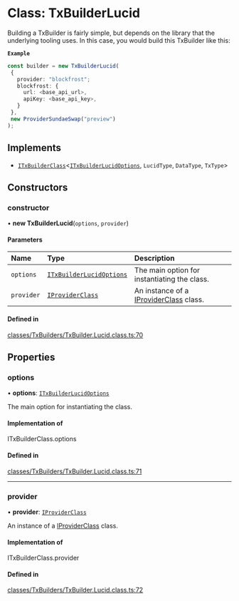 # Class: TxBuilderLucid

Building a TxBuilder is fairly simple, but depends on the library that the underlying tooling uses. In this case,
you would build this TxBuilder like this:

**`Example`**

```ts
const builder = new TxBuilderLucid(
 {
   provider: "blockfrost";
   blockfrost: {
     url: <base_api_url>,
     apiKey: <base_api_key>,
   }
 },
 new ProviderSundaeSwap("preview")
);
```

## Implements

- [`ITxBuilderClass`](../interfaces/ITxBuilderClass.md)<[`ITxBuilderLucidOptions`](../interfaces/ITxBuilderLucidOptions.md), `LucidType`, `DataType`, `TxType`\>

## Constructors

### constructor

• **new TxBuilderLucid**(`options`, `provider`)

#### Parameters

| Name | Type | Description |
| :------ | :------ | :------ |
| `options` | [`ITxBuilderLucidOptions`](../interfaces/ITxBuilderLucidOptions.md) | The main option for instantiating the class. |
| `provider` | [`IProviderClass`](../interfaces/IProviderClass.md) | An instance of a [IProviderClass](../interfaces/IProviderClass.md) class. |

#### Defined in

[classes/TxBuilders/TxBuilder.Lucid.class.ts:70](https://github.com/SundaeSwap-finance/sundae-sdk/blob/5e54550/packages/core/src/classes/TxBuilders/TxBuilder.Lucid.class.ts#L70)

## Properties

### options

• **options**: [`ITxBuilderLucidOptions`](../interfaces/ITxBuilderLucidOptions.md)

The main option for instantiating the class.

#### Implementation of

ITxBuilderClass.options

#### Defined in

[classes/TxBuilders/TxBuilder.Lucid.class.ts:71](https://github.com/SundaeSwap-finance/sundae-sdk/blob/5e54550/packages/core/src/classes/TxBuilders/TxBuilder.Lucid.class.ts#L71)

___

### provider

• **provider**: [`IProviderClass`](../interfaces/IProviderClass.md)

An instance of a [IProviderClass](../interfaces/IProviderClass.md) class.

#### Implementation of

ITxBuilderClass.provider

#### Defined in

[classes/TxBuilders/TxBuilder.Lucid.class.ts:72](https://github.com/SundaeSwap-finance/sundae-sdk/blob/5e54550/packages/core/src/classes/TxBuilders/TxBuilder.Lucid.class.ts#L72)
